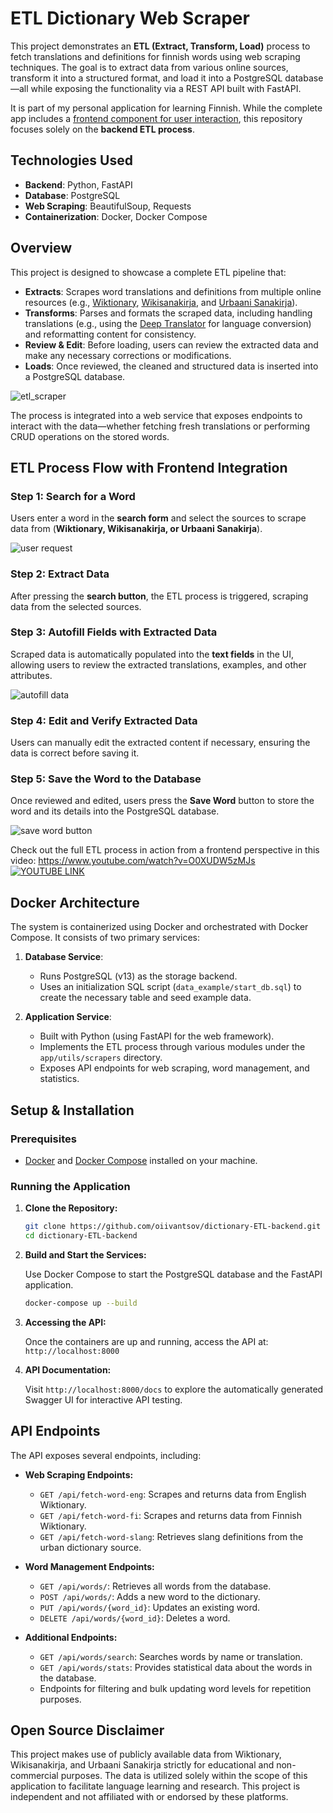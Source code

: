 # ETL Dictionary Web Scraper

This project demonstrates an **ETL (Extract, Transform, Load)** process to fetch translations and definitions for finnish words using web scraping techniques. 
The goal is to extract data from various online sources, transform it into a structured format, and load it into a PostgreSQL database—all while exposing the functionality via a REST API built with FastAPI.

It is part of my personal application for learning Finnish. While the complete app includes a [frontend component for user interaction](https://github.com/oiivantsov/dictionary-frontend), this repository focuses solely on the **backend ETL process**.


## Technologies Used

- **Backend**: Python, FastAPI
- **Database**: PostgreSQL
- **Web Scraping**: BeautifulSoup, Requests
- **Containerization**: Docker, Docker Compose


## Overview

This project is designed to showcase a complete ETL pipeline that:
- **Extracts**: Scrapes word translations and definitions from multiple online resources (e.g., [Wiktionary](https://en.wiktionary.org/wiki/Wiktionary:Main_Page), [Wikisanakirja](https://fi.wiktionary.org/wiki/Wikisanakirja:Etusivu), and [Urbaani Sanakirja](https://urbaanisanakirja.com/)).
- **Transforms**: Parses and formats the scraped data, including handling translations (e.g., using the [Deep Translator](https://pypi.org/project/deep-translator/) for language conversion) and reformatting content for consistency.
- **Review & Edit**: Before loading, users can review the extracted data and make any necessary corrections or modifications.
- **Loads**: Once reviewed, the cleaned and structured data is inserted into a PostgreSQL database.

![etl_scraper](./support_materials/dictionary_scraper.jpg)

The process is integrated into a web service that exposes endpoints to interact with the data—whether fetching fresh translations or performing CRUD operations on the stored words.


## ETL Process Flow with Frontend Integration

### Step 1: Search for a Word
Users enter a word in the **search form** and select the sources to scrape data from (**Wiktionary, Wikisanakirja, or Urbaani Sanakirja**).

![user request](./support_materials/user_request.png)

### Step 2: Extract Data
After pressing the **search button**, the ETL process is triggered, scraping data from the selected sources.

### Step 3: Autofill Fields with Extracted Data
Scraped data is automatically populated into the **text fields** in the UI, allowing users to review the extracted translations, examples, and other attributes.

![autofill data](./support_materials/autofill_data.png)

### Step 4: Edit and Verify Extracted Data
Users can manually edit the extracted content if necessary, ensuring the data is correct before saving it.

### Step 5: Save the Word to the Database
Once reviewed and edited, users press the **Save Word** button to store the word and its details into the PostgreSQL database.

![save word button](./support_materials/save_word.png)

Check out the full ETL process in action from a frontend perspective in this video: https://www.youtube.com/watch?v=O0XUDW5zMJs
[![YOUTUBE LINK](./support_materials/youtube_cover.png)](https://www.youtube.com/watch?v=O0XUDW5zMJs)


## Docker Architecture

The system is containerized using Docker and orchestrated with Docker Compose. It consists of two primary services:

1. **Database Service**:  
   - Runs PostgreSQL (v13) as the storage backend.
   - Uses an initialization SQL script (`data_example/start_db.sql`) to create the necessary table and seed example data.

2. **Application Service**:  
   - Built with Python (using FastAPI for the web framework).
   - Implements the ETL process through various modules under the `app/utils/scrapers` directory.
   - Exposes API endpoints for web scraping, word management, and statistics.

## Setup & Installation

### Prerequisites

- [Docker](https://docs.docker.com/get-docker/) and [Docker Compose](https://docs.docker.com/compose/install/) installed on your machine.

### Running the Application

1. **Clone the Repository:**

   ```bash
   git clone https://github.com/oiivantsov/dictionary-ETL-backend.git
   cd dictionary-ETL-backend
   ```

2. **Build and Start the Services:**

   Use Docker Compose to start the PostgreSQL database and the FastAPI application.

   ```bash
   docker-compose up --build
   ```

3. **Accessing the API:**

   Once the containers are up and running, access the API at:  
   `http://localhost:8000`

4. **API Documentation:**

   Visit `http://localhost:8000/docs` to explore the automatically generated Swagger UI for interactive API testing.

## API Endpoints

The API exposes several endpoints, including:

- **Web Scraping Endpoints:**
  - `GET /api/fetch-word-eng`: Scrapes and returns data from English Wiktionary.
  - `GET /api/fetch-word-fi`: Scrapes and returns data from Finnish Wiktionary.
  - `GET /api/fetch-word-slang`: Retrieves slang definitions from the urban dictionary source.

- **Word Management Endpoints:**
  - `GET /api/words/`: Retrieves all words from the database.
  - `POST /api/words/`: Adds a new word to the dictionary.
  - `PUT /api/words/{word_id}`: Updates an existing word.
  - `DELETE /api/words/{word_id}`: Deletes a word.

- **Additional Endpoints:**
  - `GET /api/words/search`: Searches words by name or translation.
  - `GET /api/words/stats`: Provides statistical data about the words in the database.
  - Endpoints for filtering and bulk updating word levels for repetition purposes.

## Open Source Disclaimer

This project makes use of publicly available data from Wiktionary, Wikisanakirja, and Urbaani Sanakirja strictly for educational and non-commercial purposes. The data is utilized solely within the scope of this application to facilitate language learning and research. This project is independent and not affiliated with or endorsed by these platforms.
